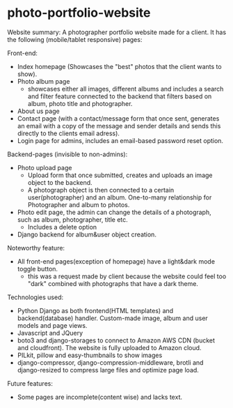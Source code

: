 # photo-portfolio-website

Website summary:
A photographer portfolio website made for a client. 
It has the following (mobile/tablet responsive) pages:
  
  Front-end:
  - Index homepage (Showcases the "best" photos that the client wants to show).
  - Photo album page 
    - showcases either all images, different albums and includes a search and filter feature connected to the backend that filters based on album, photo title and photographer.
  - About us page
  - Contact page (with a contact/message form that once sent, generates an email with a copy of the message and sender details and sends this directly to the clients email adress).
  - Login page for admins, includes an email-based password reset option.
  
  Backend-pages (invisible to non-admins):
  - Photo upload page 
    - Upload form that once submitted, creates and uploads an image object to the backend. 
    - A photograph object is then connected to a certain user(photographer) and an album. One-to-many relationship for Photographer and album to photos.
  - Photo edit page, the admin can change the details of a photograph, such as album, photographer, title etc.
    - Includes a delete option
  - Django backend for album&user object creation.
  
  Noteworthy feature:
  - All front-end pages(exception of homepage) have a light&dark mode toggle button.
    - this was a request made by client because the website could feel too "dark" combined with photographs that have a dark theme.
  
  Technologies used:
  - Python Django as both frontend(HTML templates) and backend(database) handler. Custom-made image, album and user models and page views.
  - Javascript and JQuery
  - boto3 and django-storages to connect to Amazon AWS CDN (bucket and cloudfront). The website is fully uploaded to Amazon cloud.
  - PILkit, pillow and easy-thumbnails to show images
  - django-compressor, django-compression-middleware, brotli and django-resized to compress large files and optimize page load.
  
  Future features:
  - Some pages are incomplete(content wise) and lacks text.
  
